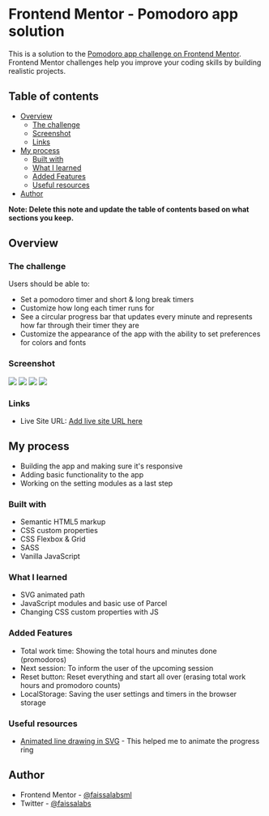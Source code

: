 # Frontend Mentor - Pomodoro app solution

This is a solution to the [Pomodoro app challenge on Frontend Mentor](https://www.frontendmentor.io/challenges/pomodoro-app-KBFnycJ6G). Frontend Mentor challenges help you improve your coding skills by building realistic projects.

## Table of contents

- [Overview](#overview)
  - [The challenge](#the-challenge)
  - [Screenshot](#screenshot)
  - [Links](#links)
- [My process](#my-process)
  - [Built with](#built-with)
  - [What I learned](#what-i-learned)
  - [Added Features](#added-features)
  - [Useful resources](#useful-resources)
- [Author](#author)

**Note: Delete this note and update the table of contents based on what sections you keep.**

## Overview

### The challenge

Users should be able to:

- Set a pomodoro timer and short & long break timers
- Customize how long each timer runs for
- See a circular progress bar that updates every minute and represents how far through their timer they are
- Customize the appearance of the app with the ability to set preferences for colors and fonts

### Screenshot

![](./screenshots/desktop.png)
![](./screenshots/desktop-settings.png)
![](./screenshots/mobile.png)
![](./screenshots/mobile-settings.png)

### Links

- Live Site URL: [Add live site URL here](https://your-live-site-url.com)

## My process

- Building the app and making sure it's responsive
- Adding basic functionality to the app
- Working on the setting modules as a last step

### Built with

- Semantic HTML5 markup
- CSS custom properties
- CSS Flexbox & Grid
- SASS
- Vanilla JavaScript

### What I learned

- SVG animated path
- JavaScript modules and basic use of Parcel
- Changing CSS custom properties with JS

### Added Features

- Total work time: Showing the total hours and minutes done (promodoros)
- Next session: To inform the user of the upcoming session
- Reset button: Reset everything and start all over (erasing total work hours and promodoro counts)
- LocalStorage: Saving the user settings and timers in the browser storage

### Useful resources

- [Animated line drawing in SVG](https://jakearchibald.com/2013/animated-line-drawing-svg/) - This helped me to animate the progress ring

## Author

- Frontend Mentor - [@faissalabsml](https://www.frontendmentor.io/profile/faissalabsml)
- Twitter - [@faissalabs](https://twitter.com/faissalabs)
